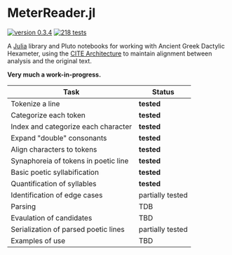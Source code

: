 # MeterReader.jl

[![version 0.3.4](https://img.shields.io/badge/version-0.3-blue.svg)](https://shields.io/) [![218 tests](https://img.shields.io/badge/tests-218-teal.svg)](https://shields.io/)

A [Julia](https://julialang.org) library and Pluto notebooks for working with Ancient Greek Dactylic Hexameter, using the [CITE Architecture](https://github.com/cite-architecture) to maintain alignment between analysis and the original text.

**Very much a work-in-progress.**

| Task | Status |
|------|--------|
| Tokenize a line | **tested** |
| Categorize each token | **tested** |
| Index and categorize each character | **tested** |
| Expand "double" consonants | **tested** |
| Align characters to tokens | **tested** |
| Synaphoreia of tokens in poetic line | **tested** |
| Basic poetic syllabification | **tested** |
| Quantification of syllables | **tested** |
| Identification of edge cases | partially tested |
| Parsing | TDB |
| Evaulation of candidates | TBD |
| Serialization of parsed poetic lines | partially tested |
| Examples of use | TBD |
